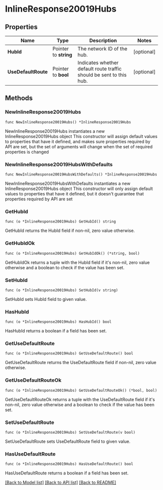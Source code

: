 # InlineResponse20019Hubs

## Properties

Name | Type | Description | Notes
------------ | ------------- | ------------- | -------------
**HubId** | Pointer to **string** | The network ID of the hub. | [optional] 
**UseDefaultRoute** | Pointer to **bool** | Indicates whether default route traffic should be sent to this hub. | [optional] 

## Methods

### NewInlineResponse20019Hubs

`func NewInlineResponse20019Hubs() *InlineResponse20019Hubs`

NewInlineResponse20019Hubs instantiates a new InlineResponse20019Hubs object
This constructor will assign default values to properties that have it defined,
and makes sure properties required by API are set, but the set of arguments
will change when the set of required properties is changed

### NewInlineResponse20019HubsWithDefaults

`func NewInlineResponse20019HubsWithDefaults() *InlineResponse20019Hubs`

NewInlineResponse20019HubsWithDefaults instantiates a new InlineResponse20019Hubs object
This constructor will only assign default values to properties that have it defined,
but it doesn't guarantee that properties required by API are set

### GetHubId

`func (o *InlineResponse20019Hubs) GetHubId() string`

GetHubId returns the HubId field if non-nil, zero value otherwise.

### GetHubIdOk

`func (o *InlineResponse20019Hubs) GetHubIdOk() (*string, bool)`

GetHubIdOk returns a tuple with the HubId field if it's non-nil, zero value otherwise
and a boolean to check if the value has been set.

### SetHubId

`func (o *InlineResponse20019Hubs) SetHubId(v string)`

SetHubId sets HubId field to given value.

### HasHubId

`func (o *InlineResponse20019Hubs) HasHubId() bool`

HasHubId returns a boolean if a field has been set.

### GetUseDefaultRoute

`func (o *InlineResponse20019Hubs) GetUseDefaultRoute() bool`

GetUseDefaultRoute returns the UseDefaultRoute field if non-nil, zero value otherwise.

### GetUseDefaultRouteOk

`func (o *InlineResponse20019Hubs) GetUseDefaultRouteOk() (*bool, bool)`

GetUseDefaultRouteOk returns a tuple with the UseDefaultRoute field if it's non-nil, zero value otherwise
and a boolean to check if the value has been set.

### SetUseDefaultRoute

`func (o *InlineResponse20019Hubs) SetUseDefaultRoute(v bool)`

SetUseDefaultRoute sets UseDefaultRoute field to given value.

### HasUseDefaultRoute

`func (o *InlineResponse20019Hubs) HasUseDefaultRoute() bool`

HasUseDefaultRoute returns a boolean if a field has been set.


[[Back to Model list]](../README.md#documentation-for-models) [[Back to API list]](../README.md#documentation-for-api-endpoints) [[Back to README]](../README.md)


